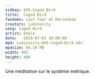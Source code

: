 ```yaml
---
vidkey: 095-Caged_Bird
title:  Caged Bird
fandoms: Last Year at Marienbad
creators: Luminosity
song: Caged Bird
artist: Unkle
date:   2010-07-01 10:00:00
mp4: Luminosity-095-Caged-Bird.m4v
mp4size: 60.39 MB
width: 992
height: 480
---
```


Une méditation sur le système métrique.
  